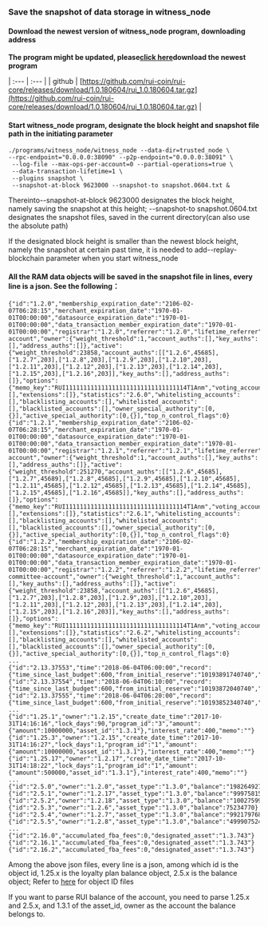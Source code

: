 ### Save the snapshot of data storage in witness_node

#### Download the newest version of witness_node program, downloading address

**The program might be updated, please**[**click here**](https://github.com/rui-coin/rui-core/releases/latest)**download the newest program**

| :--- | :--- |
| github | [https://github.com/rui-coin/rui-core/releases/download/1.0.180604/rui_1.0.180604.tar.gz](https://github.com/rui-coin/rui-core/releases/download/1.0.180604/rui_1.0.180604.tar.gz) |

#### Start witness_node program, designate the block height and snapshot file path in the initiating parameter

```
./programs/witness_node/witness_node --data-dir=trusted_node \
--rpc-endpoint="0.0.0.0:38090" --p2p-endpoint="0.0.0.0:38091" \
 --log-file --max-ops-per-account=0 --partial-operations=true \
 --data-transaction-lifetime=1 \
 --plugins snapshot \
 --snapshot-at-block 9623000 --snapshot-to snapshot.0604.txt &
```

Thereinto--snapshot-at-block 9623000 designates the block height, namely saving the snapshot at this height; --snapshot-to snapshot.0604.txt designates the snapshot files, saved in the current directory\(can also use the absolute path\)

If the designated block height is smaller than the newest block height, namely the snapshot at certain past time, it is needed to add--replay-blockchain parameter when you start witness_node

#### All the RAM data objects will be saved in the snapshot file in lines, every line is a json. See the following：

```
{"id":"1.2.0","membership_expiration_date":"2106-02-07T06:28:15","merchant_expiration_date":"1970-01-01T00:00:00","datasource_expiration_date":"1970-01-01T00:00:00","data_transaction_member_expiration_date":"1970-01-01T00:00:00","registrar":"1.2.0","referrer":"1.2.0","lifetime_referrer":"1.2.0","merchant_auth_referrer":"1.2.0","datasource_auth_referrer":"1.2.0","network_fee_percentage":2000,"lifetime_referrer_fee_percentage":8000,"referrer_rewards_percentage":0,"name":"committee-account","owner":{"weight_threshold":1,"account_auths":[],"key_auths":[],"address_auths":[]},"active":{"weight_threshold":23858,"account_auths":[["1.2.6",45685],["1.2.7",203],["1.2.8",203],["1.2.9",203],["1.2.10",203],["1.2.11",203],["1.2.12",203],["1.2.13",203],["1.2.14",203],["1.2.15",203],["1.2.16",203]],"key_auths":[],"address_auths":[]},"options":{"memo_key":"RUI1111111111111111111111111111111114T1Anm","voting_account":"1.2.5","num_witness":0,"num_committee":0,"votes":[],"extensions":[]},"statistics":"2.6.0","whitelisting_accounts":[],"blacklisting_accounts":[],"whitelisted_accounts":[],"blacklisted_accounts":[],"owner_special_authority":[0,{}],"active_special_authority":[0,{}],"top_n_control_flags":0}
{"id":"1.2.1","membership_expiration_date":"2106-02-07T06:28:15","merchant_expiration_date":"1970-01-01T00:00:00","datasource_expiration_date":"1970-01-01T00:00:00","data_transaction_member_expiration_date":"1970-01-01T00:00:00","registrar":"1.2.1","referrer":"1.2.1","lifetime_referrer":"1.2.1","merchant_auth_referrer":"1.2.0","datasource_auth_referrer":"1.2.0","network_fee_percentage":2000,"lifetime_referrer_fee_percentage":8000,"referrer_rewards_percentage":0,"name":"witness-account","owner":{"weight_threshold":1,"account_auths":[],"key_auths":[],"address_auths":[]},"active":{"weight_threshold":251270,"account_auths":[["1.2.6",45685],["1.2.7",45689],["1.2.8",45685],["1.2.9",45685],["1.2.10",45685],["1.2.11",45685],["1.2.12",45685],["1.2.13",45685],["1.2.14",45685],["1.2.15",45685],["1.2.16",45685]],"key_auths":[],"address_auths":[]},"options":{"memo_key":"RUI1111111111111111111111111111111114T1Anm","voting_account":"1.2.5","num_witness":0,"num_committee":0,"votes":[],"extensions":[]},"statistics":"2.6.1","whitelisting_accounts":[],"blacklisting_accounts":[],"whitelisted_accounts":[],"blacklisted_accounts":[],"owner_special_authority":[0,{}],"active_special_authority":[0,{}],"top_n_control_flags":0}
{"id":"1.2.2","membership_expiration_date":"2106-02-07T06:28:15","merchant_expiration_date":"1970-01-01T00:00:00","datasource_expiration_date":"1970-01-01T00:00:00","data_transaction_member_expiration_date":"1970-01-01T00:00:00","registrar":"1.2.2","referrer":"1.2.2","lifetime_referrer":"1.2.2","merchant_auth_referrer":"1.2.0","datasource_auth_referrer":"1.2.0","network_fee_percentage":2000,"lifetime_referrer_fee_percentage":8000,"referrer_rewards_percentage":0,"name":"relaxed-committee-account","owner":{"weight_threshold":1,"account_auths":[],"key_auths":[],"address_auths":[]},"active":{"weight_threshold":23858,"account_auths":[["1.2.6",45685],["1.2.7",203],["1.2.8",203],["1.2.9",203],["1.2.10",203],["1.2.11",203],["1.2.12",203],["1.2.13",203],["1.2.14",203],["1.2.15",203],["1.2.16",203]],"key_auths":[],"address_auths":[]},"options":{"memo_key":"RUI1111111111111111111111111111111114T1Anm","voting_account":"1.2.5","num_witness":0,"num_committee":0,"votes":[],"extensions":[]},"statistics":"2.6.2","whitelisting_accounts":[],"blacklisting_accounts":[],"whitelisted_accounts":[],"blacklisted_accounts":[],"owner_special_authority":[0,{}],"active_special_authority":[0,{}],"top_n_control_flags":0}
...
{"id":"2.13.37553","time":"2018-06-04T06:00:00","record":{"time_since_last_budget":600,"from_initial_reserve":"10193891740740","from_accumulated_fees":0,"from_unused_witness_budget":300000,"requested_witness_budget":20000000,"total_budget":24209195,"witness_budget":20000000,"worker_budget":4209195,"leftover_worker_funds":4209195,"supply_delta":19700000}}
{"id":"2.13.37554","time":"2018-06-04T06:10:00","record":{"time_since_last_budget":600,"from_initial_reserve":"10193872040740","from_accumulated_fees":0,"from_unused_witness_budget":300000,"requested_witness_budget":20000000,"total_budget":24209148,"witness_budget":20000000,"worker_budget":4209148,"leftover_worker_funds":4209148,"supply_delta":19700000}}
{"id":"2.13.37555","time":"2018-06-04T06:20:00","record":{"time_since_last_budget":600,"from_initial_reserve":"10193852340740","from_accumulated_fees":0,"from_unused_witness_budget":300000,"requested_witness_budget":20000000,"total_budget":24209101,"witness_budget":20000000,"worker_budget":4209101,"leftover_worker_funds":4209101,"supply_delta":19700000}}
...
{"id":"1.25.1","owner":"1.2.15","create_date_time":"2017-10-31T14:16:16","lock_days":90,"program_id":"3","amount":{"amount":10000000,"asset_id":"1.3.1"},"interest_rate":400,"memo":""}
{"id":"1.25.3","owner":"1.2.15","create_date_time":"2017-10-31T14:16:27","lock_days":1,"program_id":"1","amount":{"amount":10000000,"asset_id":"1.3.1"},"interest_rate":400,"memo":""}
{"id":"1.25.17","owner":"1.2.17","create_date_time":"2017-10-31T14:18:22","lock_days":1,"program_id":"1","amount":{"amount":500000,"asset_id":"1.3.1"},"interest_rate":400,"memo":""}
...
{"id":"2.5.0","owner":"1.2.0","asset_type":"1.3.0","balance":"1982649276131"}
{"id":"2.5.1","owner":"1.2.17","asset_type":"1.3.0","balance":"99975815407107840"}
{"id":"2.5.2","owner":"1.2.18","asset_type":"1.3.0","balance":"100275999963"}
{"id":"2.5.3","owner":"1.2.6","asset_type":"1.3.0","balance":75234770}
{"id":"2.5.4","owner":"1.2.7","asset_type":"1.3.0","balance":"9921797683209"}
{"id":"2.5.5","owner":"1.2.8","asset_type":"1.3.0","balance":"49990752447"}
...
{"id":"2.16.0","accumulated_fba_fees":0,"designated_asset":"1.3.743"}
{"id":"2.16.1","accumulated_fba_fees":0,"designated_asset":"1.3.743"}
{"id":"2.16.2","accumulated_fba_fees":0,"designated_asset":"1.3.743"}
```

Among the above json files, every line is a json, among which id is the object id, 1.25.x is the loyalty plan balance object, 2.5.x is the balance object; Refer to [here](https://github.com/rui-coin/rui-core/wiki/Objects-and-IDS) for object ID files

If you want to parse RUI balance of the account, you need to parse 1.25.x and 2.5.x, and 1.3.1 of the asset_id, owner as the account the balance belongs to.
